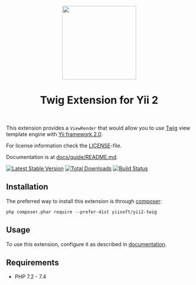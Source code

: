 <p align="center">
    <a href="https://twig.symfony.com/" target="_blank">
        <img src="https://twig.symfony.com/images/twig-logo.png" height="200px">
    </a>
    <h1 align="center">Twig Extension for Yii 2</h1>
    <br>
</p>

This extension provides a `ViewRender` that would allow you to use [Twig](http://twig.sensiolabs.org/) view template engine
with [Yii framework 2.0](http://www.yiiframework.com).

For license information check the [LICENSE](LICENSE.md)-file.

Documentation is at [docs/guide/README.md](docs/guide/README.md).

[![Latest Stable Version](https://poser.pugx.org/yiisoft/yii2-twig/v/stable.png)](https://packagist.org/packages/yiisoft/yii2-twig)
[![Total Downloads](https://poser.pugx.org/yiisoft/yii2-twig/downloads.png)](https://packagist.org/packages/yiisoft/yii2-twig)
[![Build Status](https://github.com/yiisoft/yii2-twig/workflows/build/badge.svg)](https://github.com/yiisoft/yii2-twig/actions)


Installation
------------

The preferred way to install this extension is through [composer](http://getcomposer.org/download/):

```
php composer.phar require --prefer-dist yiisoft/yii2-twig
```

Usage
-----

To use this extension, configure it as described in [documentation](docs/guide/installation.md#configuring-application).

Requirements
------------

* PHP 7.2 - 7.4
